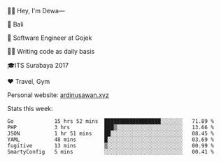 👋🏼 Hey, I'm Dewa—

📍 Bali

💼 Software Engineer at Gojek

✍🏼 Writing code as daily basis

🎓ITS Surabaya 2017

♥️ Travel, Gym

Personal website: [ardinusawan.xyz](https://ardinusawan.xyz)

Stats this week:
<!--START_SECTION:waka-->

```text
Go             15 hrs 52 mins  ██████████████████░░░░░░░   71.89 %
PHP            3 hrs           ███▒░░░░░░░░░░░░░░░░░░░░░   13.66 %
JSON           1 hr 51 mins    ██░░░░░░░░░░░░░░░░░░░░░░░   08.45 %
YAML           48 mins         █░░░░░░░░░░░░░░░░░░░░░░░░   03.69 %
fugitive       13 mins         ▒░░░░░░░░░░░░░░░░░░░░░░░░   00.99 %
SmartyConfig   5 mins          ░░░░░░░░░░░░░░░░░░░░░░░░░   00.41 %
```

<!--END_SECTION:waka-->
